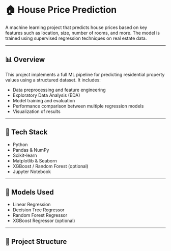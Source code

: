 # 🏠 House Price Prediction

A machine learning project that predicts house prices based on key features such as location, size, number of rooms, and more. The model is trained using supervised regression techniques on real estate data.

---

## 📊 Overview

This project implements a full ML pipeline for predicting residential property values using a structured dataset. It includes:

- Data preprocessing and feature engineering
- Exploratory Data Analysis (EDA)
- Model training and evaluation
- Performance comparison between multiple regression models
- Visualization of results

---

## 🧰 Tech Stack

- Python
- Pandas & NumPy
- Scikit-learn
- Matplotlib & Seaborn
- XGBoost / Random Forest (optional)
- Jupyter Notebook

---

## 🧠 Models Used

- Linear Regression
- Decision Tree Regressor
- Random Forest Regressor
- XGBoost Regressor (optional)

---

## 📁 Project Structure


